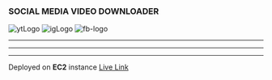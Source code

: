 ### SOCIAL MEDIA VIDEO DOWNLOADER ###
![ytLogo](https://github.com/user-attachments/assets/bc059359-42df-4ed7-a46d-ab62e34384eb)
![igLogo](https://github.com/user-attachments/assets/83ac69ce-5213-419c-b56a-e75c725bd5e2)
![fb-logo](https://github.com/user-attachments/assets/fadfaf61-fe60-480b-a347-cf98adc629ff)

---
***
---

Deployed on **EC2** instance
[Live Link](http://43.204.82.67:8080/VideoDownloader/)



